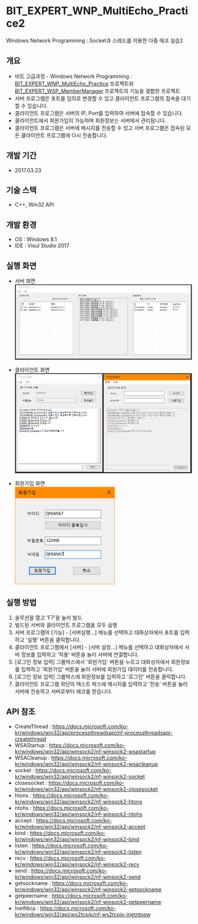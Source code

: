 # BIT_EXPERT_WNP_MultiEcho_Practice2
Windows Network Programming : Socket과 스레드를 이용한 다중 에코 실습2

## 개요
* 비트 고급과정 - Windows Network Programming : [BIT_EXPERT_WNP_MultiEcho_Practice](https://github.com/QHIANA7/BIT_EXPERT_WNP_MultiEcho_Practice) 프로젝트와 [BIT_EXPERT_WSP_MemberManager](https://github.com/QHIANA7/BIT_EXPERT_WSP_MemberManager) 프로젝트의 기능을 결합한 프로젝트
* 서버 프로그램은 포트를 임의로 변경할 수 있고 클라이언트 프로그램의 접속을 대기할 수 있습니다.
* 클라이언트 프로그램은 서버의 IP, Port를 입력하여 서버에 접속할 수 있습니다.
* 클라이언트에서 회원가입이 가능하며 회원정보는 서버에서 관리됩니다.
* 클라이언트 프로그램은 서버에 메시지를 전송할 수 있고 서버 프로그램은 접속된 모든 클라이언트 프로그램에 다시 전송합니다.

## 개발 기간
* 2017.03.23

## 기술 스택
* C++, Win32 API

## 개발 환경
* OS : Windows 8.1
* IDE : Visul Studio 2017

## 실행 화면
* 서버 화면  
![실행화면](./Images/run1.png)

* 클라이언트 화면  
![실행화면](./Images/run2.png)

* 회원가입 화면  
![실행화면](./Images/run3.png)

## 실행 방법
1. 솔루션을 열고 'F7'을 눌러 빌드
2. 빌드된 서버와 클라이언트 프로그램을 모두 실행
3. 서버 프로그램의 [기능] - [서버실행...] 메뉴를 선택하고 대화상자에서 포트를 입력하고 '실행' 버튼을 클릭합니다.
4. 클라이언트 프로그램에서 [서버] - [서버 설정...] 메뉴를 선택하고 대화상자에서 서버 정보를 입력하고 '적용' 버튼을 눌러 서버에 연결합니다.
5. [로그인 정보 입력] 그룹박스에서 '회원가입' 버튼을 누르고 대화상자에서 회원정보를 입력하고 '회원가입' 버튼을 눌러 서버에 회원가입 데이터를 전송합니다.
6. [로그인 정보 입력] 그룹박스에 회원정보를 입력하고 '로그인' 버튼을 클릭합니다.
7. 클라이언트 프로그램 하단의 텍스트 박스에 메시지를 입력하고 '전송' 버튼을 눌러 서버에 전송하고 서버로부터 에코를 받습니다.

## API 참조
* CreateThread : <https://docs.microsoft.com/ko-kr/windows/win32/api/processthreadsapi/nf-processthreadsapi-createthread>
* WSAStartup : <https://docs.microsoft.com/ko-kr/windows/win32/api/winsock2/nf-winsock2-wsastartup>
* WSACleanup : <https://docs.microsoft.com/ko-kr/windows/win32/api/winsock2/nf-winsock2-wsacleanup>
* socket : <https://docs.microsoft.com/ko-kr/windows/win32/api/winsock2/nf-winsock2-socket>
* closesocket : <https://docs.microsoft.com/ko-kr/windows/win32/api/winsock2/nf-winsock2-closesocket>
* htons : <https://docs.microsoft.com/ko-kr/windows/win32/api/winsock2/nf-winsock2-htons>
* ntohs : <https://docs.microsoft.com/ko-kr/windows/win32/api/winsock2/nf-winsock2-ntohs>
* accept : <https://docs.microsoft.com/ko-kr/windows/win32/api/winsock2/nf-winsock2-accept>
* bind : <https://docs.microsoft.com/ko-kr/windows/win32/api/winsock2/nf-winsock2-bind>
* listen : <https://docs.microsoft.com/ko-kr/windows/win32/api/winsock2/nf-winsock2-listen>
* recv : <https://docs.microsoft.com/ko-kr/windows/win32/api/winsock2/nf-winsock2-recv>
* send : <https://docs.microsoft.com/ko-kr/windows/win32/api/winsock2/nf-winsock2-send>
* getsockname : <https://docs.microsoft.com/ko-kr/windows/win32/api/winsock2/nf-winsock2-getsockname>
* getpeername : <https://docs.microsoft.com/ko-kr/windows/win32/api/winsock2/nf-winsock2-getpeername>
* InetNtcp : <https://docs.microsoft.com/ko-kr/windows/win32/api/ws2tcpip/nf-ws2tcpip-inetntopw>